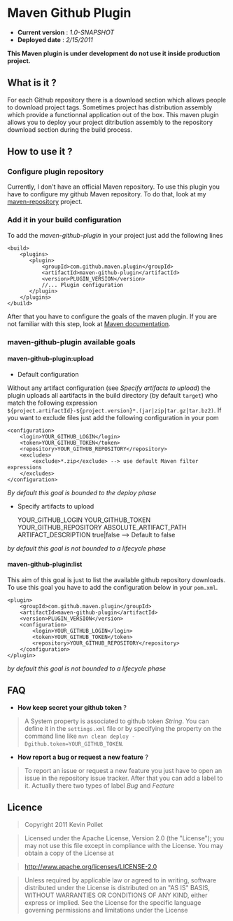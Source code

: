 Maven Github Plugin
===================

- **Current version** : _1.0-SNAPSHOT_
- **Deployed date** : _2/15/2011_


__This Maven plugin is under development do not use it inside production project.__

What is it ?
------------

For each Github repository there is a download section which allows people to download project tags. Sometimes project has distribution assembly which provide a functionnal application out of the box. This maven plugin allows you to deploy your project ditribution assembly to the repository download section during the build process.

How to use it ?
---------------

### Configure plugin repository

Currently, I don't have an official Maven repository. To use this plugin you have to configure my github Maven repository. To do that, look at my [maven-repository](https://github.com/kevinpollet/maven-repository) project.
	
### Add it in your build configuration

To add the _maven-github-plugin_ in your project just add the following lines

	<build>
		<plugins>
   	 	   <plugin>
   	 	       <groupId>com.github.maven.plugin</groupId>
   	 	       <artifactId>maven-github-plugin</artifactId>
   	 	       <version>PLUGIN_VERSION</version>
   	 	       //... Plugin configuration
   	 	   </plugin>
		</plugins>
	</build>

After that you have to configure the goals of the maven plugin. If you are not familiar with this step, look at [Maven documentation](http://maven.apache.org/guides/introduction/introduction-to-the-lifecycle.html).

### maven-github-plugin available goals

#### maven-github-plugin:upload

* Default configuration

Without any artifact configuration (see _Specify artifacts to upload_) the plugin uploads all aartifacts in the build directory (by default `target`) who match the following expression `${project.artifactId}-${project.version}*.(jar|zip|tar.gz|tar.bz2)`. If you want to exclude files just add the following configuration in your pom

	<configuration>
		<login>YOUR_GITHUB_LOGIN</login>
		<token>YOUR_GITHUB_TOKEN</token>
		<repository>YOUR_GITHUB_REPOSITORY</repository>
		<excludes>
			<exclude>*.zip</exclude> --> use default Maven filter expressions
		</excludes>
	</configuration>
	
_By default this goal is bounded to the deploy phase_

* Specify artifacts to upload

   	<configuration>
   		<login>YOUR_GITHUB_LOGIN</login>
   		<token>YOUR_GITHUB_TOKEN</token>
   		<repository>YOUR_GITHUB_REPOSITORY</repository>
   		<artifacts>
   			<artifact>
   				<file>ABSOLUTE_ARTIFACT_PATH</file>
   				<description>ARTIFACT_DESCRIPTION</description>
   				<override>true|false</override> --> Default to false
   			</artifact>
   		<artifacts>
   	</configuration>

_by default this goal is not bounded to a lifecycle phase_

#### maven-github-plugin:list

This aim of this goal is just to list the available github repository downloads. To use this goal you have to add the configuration below in your `pom.xml`.

	<plugin>
		<groupId>com.github.maven.plugin</groupId>
		<artifactId>maven-github-plugin</artifactId>
		<version>PLUGIN_VERSION</version>
		<configuration>
			<login>YOUR_GITHUB_LOGIN</login>
			<token>YOUR_GITHUB_TOKEN</token>
			<repository>YOUR_GITHUB_REPOSITORY</repository>
		</configuration>
	</plugin>

_by default this goal is not bounded to a lifecycle phase_

FAQ
---
 
* __How keep secret your github token__ ?

>A System property is associated to github token _String_. You can define it in the `settings.xml` file or by specifying the property on the command line like `mvn clean deploy -Dgithub.token=YOUR_GITHUB_TOKEN`.

* __How report a bug or request a new feature__ ?

>To report an issue or request a new feature you just have to open an issue in the repository issue tracker. After that you can add a label to it. Actually there two types of label _Bug_ and _Feature_

Licence
-------

>Copyright 2011 Kevin Pollet

>Licensed under the Apache License, Version 2.0 (the "License");
you may not use this file except in compliance with the License.
You may obtain a copy of the License at

>http://www.apache.org/licenses/LICENSE-2.0

>Unless required by applicable law or agreed to in writing, software
distributed under the License is distributed on an "AS IS" BASIS,
WITHOUT WARRANTIES OR CONDITIONS OF ANY KIND, either express or implied.
See the License for the specific language governing permissions and
limitations under the License





